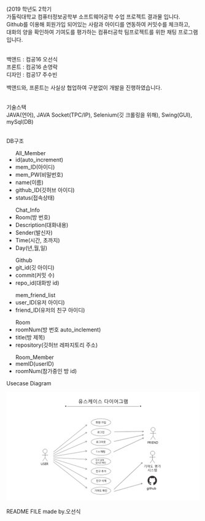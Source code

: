 (2019 학년도 2학기<br>
가톨릭대학교 컴퓨터정보공학부 소프트웨어공학 수업 프로젝트 결과물 입니다.<br>
Github를 이용해 회원가입 되어있는 사람과 아이디를 연동하여 커밋수를 체크하고,<br>
대화의 양을 확인하여 기여도를 평가하는 컴퓨터공학 팀프로젝트를 위한 채팅 프로그램입니다.<br><br>

백앤드 : 컴공16 오선식<br>
프론트 : 컴공16 손영락<br>
디자인 : 컴공17 주수빈<br>

백앤드와, 프론트는 사실상 협업하여 구분없이 개발을 진행하였습니다.<br><br>

기술스택<br>
JAVA(언어), JAVA Socket(TPC/IP), Selenium(깃 크롤링을 위해), Swing(GUI), mySql(DB)<br><br>

DB구조<br>
<ul>All_Member
  <li>id(auto_increment)</li>
  <li>mem_ID(아이디)</li>
  <li>mem_PW(비밀번호)</li>
  <li>name(이름)</li>
  <li>github_ID(깃허브 아이디)</li>
  <li>status(접속상태)</li>
</ul>

<ul>Chat_Info
  <li>Room(방 번호)</li>
  <li>Description(대화내용)</li>
  <li>Sender(발신자)</li>
  <li>Time(시간, 초까지)</li>
  <li>Day(년,월,일)</li>
</ul>

<ul>Github
  <li>git_id(깃 아이디)</li>
  <li>commit(커밋 수)</li>
  <li>repo_id(대화방 id)</li>
</ul>

<ul>mem_friend_list
  <li>user_ID(유저 아이디)</li>
  <li>friend_ID(유저의 친구 아이디)</li>
</ul>

<ul>Room
  <li>roomNum(방 번호 auto_inclement)</li>
  <li>title(방 제목)</li>
  <li>repository(깃허브 레파지토리 주소)</li>
</ul>

<ul>Room_Member
  <li>memID(userID)</li>
  <li>roomNum(참가중인 방 id)</li>
</ul>

Usecase Diagram<br>

![Image description](./GitChat_Usecase.png)

README FILE made by.오선식
